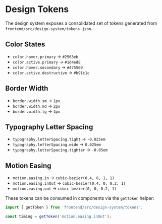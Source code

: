 # Design Tokens

The design system exposes a consolidated set of tokens generated from `frontend/src/design-system/tokens.json`.

## Color States

- `color.hover.primary` → `#2563eb`
- `color.active.primary` → `#1d4ed8`
- `color.hover.secondary` → `#475569`
- `color.active.destructive` → `#b91c1c`

## Border Width

- `border.width.sm` → `1px`
- `border.width.md` → `2px`
- `border.width.lg` → `4px`

## Typography Letter Spacing

- `typography.letterSpacing.tight` → `-0.025em`
- `typography.letterSpacing.wide` → `0.025em`
- `typography.letterSpacing.tighter` → `-0.05em`

## Motion Easing

- `motion.easing.in` → `cubic-bezier(0.4, 0, 1, 1)`
- `motion.easing.inOut` → `cubic-bezier(0.4, 0, 0.2, 1)`
- `motion.easing.out` → `cubic-bezier(0, 0, 0.2, 1)`

These tokens can be consumed in components via the `getToken` helper:

```ts
import { getToken } from 'frontend/src/design-system/tokens';

const timing = getToken('motion.easing.inOut');
```
